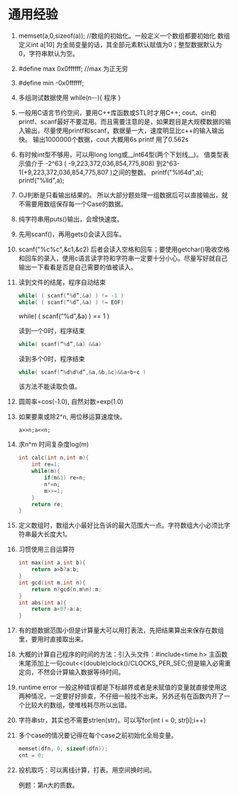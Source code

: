 # 通用经验

1. memset(a,0,sizeof(a)); //数组的初始化。一般定义一个数组都要初始化 数组定义int a[10] 为全局变量的话，其全部元素默认赋值为0；整型数据默认为0，字符串默认为空。

2. #define max 0x0ffffff; //max 为正无穷 

3. #define min -0x0ffffff; 

4. 多组测试数据使用 while(n--){ 程序 } 

5. 一般用C语言节约空间，要用C++库函数或STL时才用C++; cout、cin和printf、scanf最好不要混用。而且需要注意的是，如果题目是大规模数据的输入输出，尽量使用printf和scanf，数据量一大，速度明显比c++的输入输出快。 输出1000000个数据，cout 大概用6s printf 用了0.562s 

6. 有时候int型不够用，可以用long long或__int64型(两个下划线__)。 值类型表示值介于 -2^63 ( -9,223,372,036,854,775,808) 到2^63-1(+9,223,372,036,854,775,807 )之间的整数。 printf("%I64d",a); printf("%lld",a); 

7. OJ判断是只看输出结果的。 所以大部分题处理一组数据后可以直接输出，就不需要用数组保存每一个Case的数据。

8. 纯字符串用puts()输出，会增快速度。 

9. 先用scanf()，再用gets()会读入回车。

10. scanf("%c%c",&c1,&c2) 后者会读入空格和回车；要使用getchar()吸收空格和回车的录入，使用c语言读字符和字符串一定要十分小心。尽量写好就自己输出一下看看是否是自己需要的值被读入。 

11. 读到文件的结尾，程序自动结束 

    ```C
    while( ( scanf(“%d”,&a) ) != -1 )
    while( ( scanf(“%d”,&a) ) != EOF) 
    ```

    while( ( scanf(“%d”,&a) ) == 1 ) 

    读到一个0时，程序结束 

    ```C
    while( scanf(“%d”,&a) &&a) 
    ```

    读到多个0时，程序结束 

    ```C
    while( scanf(“%d%d%d”,&a,&b,&c)&&a+b+c )
    ```



    该方法不能读取负值。

12. 圆周率=cos(-1.0), 自然对数=exp(1.0)

13. 如果要乘或除2^n, 用位移运算速度快。

        a>>n;a<<n; 

14. 求n^m 时间复杂度log(m)

    ```cpp
    int calc(int n,int m){
        int re=1; 
        while(m){ 
            if(m&1) re=n; 
            n*=n; 
            m>>=1;
        } 
        return re; 
    } 
    ```

15. 定义数组时，数组大小最好比告诉的最大范围大一点。字符数组大小必须比字符串最大长度大1。

16. 习惯使用三目运算符 

    ```cpp
    int max(int a,int b){
        return a>b?a:b;
    } 
    int gcd(int m,int n){
        return n?gcd(n,m%n):m;
    } 
    int abs(int a){
        return a<0?-a:a;
    } 
    ```

17. 有的题数据范围小但是计算量大可以用打表法，先把结果算出来保存在数组里，要用时直接取出来。 

18. 大概的计算自己程序的时间的方法：引入头文件：#include<time.h> 主函数末尾添加上一句cout<<(double)clock()/CLOCKS_PER_SEC;但是输入必需重定向，不然会计算输入数据等待时间。

19. runtime error 一般这种错误都是下标越界或者是未赋值的变量就直接使用这两种情况，一定要好好排查，不仔细一般找不出来。另外还有在函数内开了一个比较大的数组，使堆栈耗尽所以出错。

20. 字符串str，其实也不需要strlen(str)，可以写for(int i = 0; str[i];i++)

21. 多个case的情况要记得在每个case之前初始化全局变量。

    ```c
    memset(dfn, 0, sizeof(dfn));
    cnt = 0;
    ```

22. 投机取巧：可以离线计算，打表。用空间换时间。

    例题：第n大的质数。